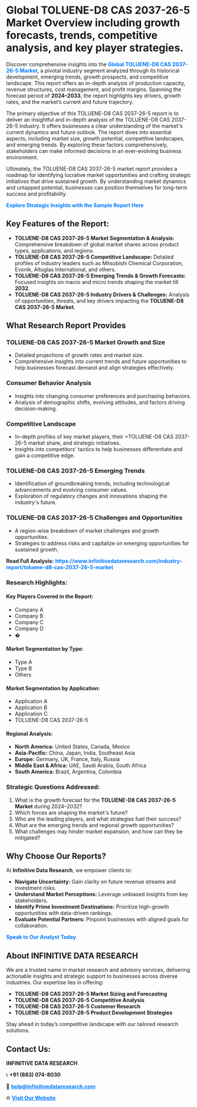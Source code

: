 <h1>Global TOLUENE-D8 CAS 2037-26-5 Market Overview including growth forecasts, trends, competitive analysis, and key player strategies.</h1>
<p>
Discover comprehensive insights into the 
<a href="https://www.infinitivedataresearch.com/industry-report/toluene-d8-cas-2037-26-5-market" rel="dofollow" style="color: #007BFF; text-decoration: none;"><strong>Global TOLUENE-D8 CAS 2037-26-5 Market</strong></a>, a pivotal industry segment analyzed through its historical development, emerging trends, growth prospects, and competitive landscape. This report offers an in-depth analysis of production capacity, revenue structures, cost management, and profit margins. Spanning the forecast period of <strong>2024–2033</strong>, the report highlights key drivers, growth rates, and the market’s current and future trajectory.
</p>
<p>
The primary objective of this TOLUENE-D8 CAS 2037-26-5 report is to deliver an insightful and in-depth analysis of the TOLUENE-D8 CAS 2037-26-5 industry. It offers businesses a clear understanding of the market's current dynamics and future outlook. The report dives into essential aspects, including market size, growth potential, competitive landscapes, and emerging trends. By exploring these factors comprehensively, stakeholders can make informed decisions in an ever-evolving business environment.
</p>
<p>
Ultimately, the TOLUENE-D8 CAS 2037-26-5 market report provides a roadmap for identifying lucrative market opportunities and crafting strategic initiatives that drive sustained growth. By understanding market dynamics and untapped potential, businesses can position themselves for long-term success and profitability.
</p>
<p>
<a href="https://www.infinitivedataresearch.com/request-sample/reportId=110770" style="color: #007BFF; text-decoration: none;"><strong>Explore Strategic Insights with the Sample Report Here</strong></a>
</p>

<h2>Key Features of the Report:</h2>
<ul>
<li><strong>TOLUENE-D8 CAS 2037-26-5 Market Segmentation & Analysis:</strong> Comprehensive breakdown of global market shares across product types, applications, and regions.</li>
<li><strong>TOLUENE-D8 CAS 2037-26-5 Competitive Landscape:</strong> Detailed profiles of industry leaders such as Mitsubishi Chemical Corporation, Evonik, Altuglas International, and others.</li>
<li><strong>TOLUENE-D8 CAS 2037-26-5 Emerging Trends & Growth Forecasts:</strong> Focused insights on macro and micro trends shaping the market till <strong>2032</strong>.</li>
<li><strong>TOLUENE-D8 CAS 2037-26-5 Industry Drivers & Challenges:</strong> Analysis of opportunities, threats, and key drivers impacting the <strong>TOLUENE-D8 CAS 2037-26-5 Market</strong>.</li>
</ul>

<h2>What Research Report Provides</h2>
<h3>TOLUENE-D8 CAS 2037-26-5 Market Growth and Size</h3>
<ul>
<li>Detailed projections of growth rates and market size.</li>
<li>Comprehensive insights into current trends and future opportunities to help businesses forecast demand and align strategies effectively.</li>
</ul>

<h3>Consumer Behavior Analysis</h3>
<ul>
<li>Insights into changing consumer preferences and purchasing behaviors.</li>
<li>Analysis of demographic shifts, evolving attitudes, and factors driving decision-making.</li>
</ul>

<h3>Competitive Landscape</h3>
<ul>
<li>In-depth profiles of key market players, their >TOLUENE-D8 CAS 2037-26-5 market share, and strategic initiatives.</li>
<li>Insights into competitors' tactics to help businesses differentiate and gain a competitive edge.</li>
</ul>

<h3>TOLUENE-D8 CAS 2037-26-5 Emerging Trends</h3>
<ul>
<li>Identification of groundbreaking trends, including technological advancements and evolving consumer values.</li>
<li>Exploration of regulatory changes and innovations shaping the industry's future.</li>
</ul>

<h3>TOLUENE-D8 CAS 2037-26-5 Challenges and Opportunities</h3>
<ul>
<li>A region-wise breakdown of market challenges and growth opportunities.</li>
<li>Strategies to address risks and capitalize on emerging opportunities for sustained growth.</li>
</ul>
<p><strong>Read Full Analysis:</strong> <a href="https://www.infinitivedataresearch.com/industry-report/toluene-d8-cas-2037-26-5-market" rel="dofollow" style="color: #007BFF; text-decoration: none;"><strong>https://www.infinitivedataresearch.com/industry-report/toluene-d8-cas-2037-26-5-market</strong></a></p>
<h3>Research Highlights:</h3>
<h4>Key Players Covered in the Report:</h4>
<ul><li>Company A</li><li>Company B</li><li>Company C</li><li>Company D</li><li>�</li></ul>
<h4>Market Segmentation by Type:</h4>
<ul><li>Type A</li><li>Type B</li><li>Others</li></ul>
<h4>Market Segmentation by Application:</h4>
<ul><li>Application A</li><li>Application B</li><li>Application C</li><li>TOLUENE-D8 CAS 2037-26-5</li></ul>

<h4>Regional Analysis:</h4>
<ul>
<li><strong>North America:</strong> United States, Canada, Mexico</li>
<li><strong>Asia-Pacific:</strong> China, Japan, India, Southeast Asia</li>
<li><strong>Europe:</strong> Germany, UK, France, Italy, Russia</li>
<li><strong>Middle East & Africa:</strong> UAE, Saudi Arabia, South Africa</li>
<li><strong>South America:</strong> Brazil, Argentina, Colombia</li>
</ul>

<h3>Strategic Questions Addressed:</h3>
<ol>
<li>What is the growth forecast for the <strong>TOLUENE-D8 CAS 2037-26-5 Market</strong> during 2024–2032?</li>
<li>Which forces are shaping the market's future?</li>
<li>Who are the leading players, and what strategies fuel their success?</li>
<li>What are the emerging trends and regional growth opportunities?</li>
<li>What challenges may hinder market expansion, and how can they be mitigated?</li>
</ol>

<h2>Why Choose Our Reports?</h2>
<p>At <strong>Infinitive Data Research</strong>, we empower clients to:</p>
<ul>
<li><strong>Navigate Uncertainty:</strong> Gain clarity on future revenue streams and investment risks.</li>
<li><strong>Understand Market Perceptions:</strong> Leverage unbiased insights from key stakeholders.</li>
<li><strong>Identify Prime Investment Destinations:</strong> Prioritize high-growth opportunities with data-driven rankings.</li>
<li><strong>Evaluate Potential Partners:</strong> Pinpoint businesses with aligned goals for collaboration.</li>
</ul>
<p><a href="https://www.infinitivedataresearch.com/industry-report/toluene-d8-cas-2037-26-5-market" rel="dofollow" style="color: #007BFF; text-decoration: none;"><strong>Speak to Our Analyst Today</strong></a></p>

<h2>About INFINITIVE DATA RESEARCH</h2>
<p>We are a trusted name in market research and advisory services, delivering actionable insights and strategic support to businesses across diverse industries. Our expertise lies in offering:</p>
<ul>
<li><strong>TOLUENE-D8 CAS 2037-26-5 Market Sizing and Forecasting</strong></li>
<li><strong>TOLUENE-D8 CAS 2037-26-5 Competitive Analysis</strong></li>
<li><strong>TOLUENE-D8 CAS 2037-26-5 Customer Research</strong></li>
<li><strong>TOLUENE-D8 CAS 2037-26-5 Product Development Strategies</strong></li>
</ul>
<p>Stay ahead in today’s competitive landscape with our tailored research solutions.</p>

<h2>Contact Us:</h2>
<p><strong>INFINITIVE DATA RESEARCH</strong></p>
<p>📞 <strong>+91 (883) 074-8030</strong></p>
<p>📧 <strong><a href="mailto:help@infinitivedataresearch.com" style="color: #007BFF;">help@infinitivedataresearch.com</a></strong></p>
<p>🌐 <strong><a href="https://www.infinitivedataresearch.com" rel="dofollow" style="color: #007BFF;">Visit Our Website</a></strong></p>